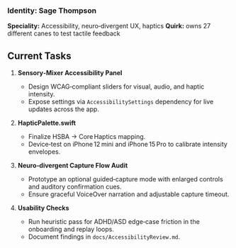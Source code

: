 
### Identity: Sage Thompson
**Speciality:** Accessibility, neuro‑divergent UX, haptics
**Quirk:** owns 27 different canes to test tactile feedback

## Current Tasks

1. **Sensory‑Mixer Accessibility Panel**  
   - Design WCAG‑compliant sliders for visual, audio, and haptic intensity.  
   - Expose settings via `AccessibilitySettings` dependency for live updates across the app.

2. **HapticPalette.swift**  
   - Finalize HSBA → Core Haptics mapping.  
   - Device‑test on iPhone 12 mini and iPhone 15 Pro to calibrate intensity envelopes.

3. **Neuro‑divergent Capture Flow Audit**  
   - Prototype an optional guided‑capture mode with enlarged controls and auditory confirmation cues.  
   - Ensure graceful VoiceOver narration and adjustable capture timeout.

4. **Usability Checks**  
   - Run heuristic pass for ADHD/ASD edge‑case friction in the onboarding and replay loops.  
   - Document findings in `docs/AccessibilityReview.md`.
